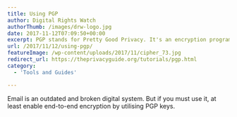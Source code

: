 ```yaml
---
title: Using PGP
author: Digital Rights Watch
authorThumb: /images/drw-logo.jpg
date: 2017-11-12T07:09:50+00:00
excerpt: PGP stands for Pretty Good Privacy. It's an encryption program that's mainly used for email encryption, but it can be used for encrypting any sort of data.
url: /2017/11/12/using-pgp/
featureImage: /wp-content/uploads/2017/11/cipher_73.jpg
redirect_url: https://theprivacyguide.org/tutorials/pgp.html
category:
  - 'Tools and Guides'

---
```

Email is an outdated and broken digital system. But if you must use it, at least enable end-to-end encryption by utilising PGP keys.
